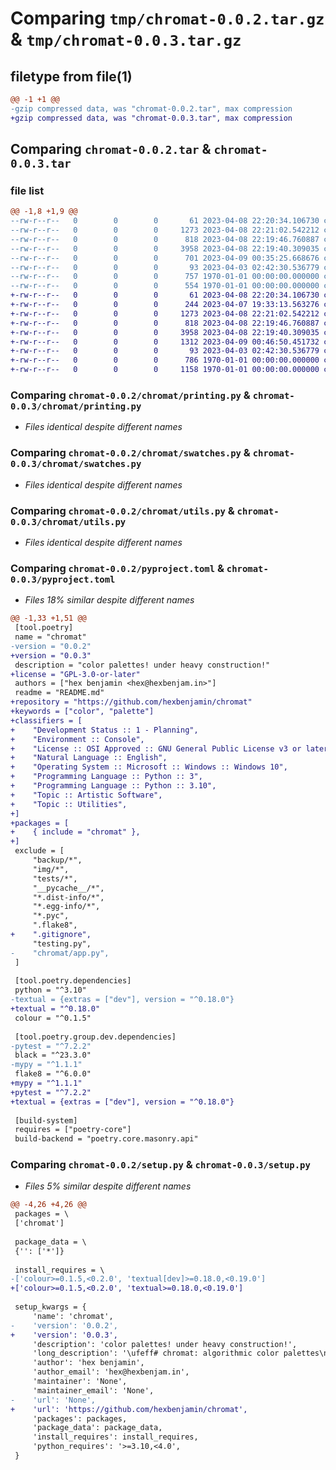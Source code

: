 # Comparing `tmp/chromat-0.0.2.tar.gz` & `tmp/chromat-0.0.3.tar.gz`

## filetype from file(1)

```diff
@@ -1 +1 @@
-gzip compressed data, was "chromat-0.0.2.tar", max compression
+gzip compressed data, was "chromat-0.0.3.tar", max compression
```

## Comparing `chromat-0.0.2.tar` & `chromat-0.0.3.tar`

### file list

```diff
@@ -1,8 +1,9 @@
--rw-r--r--   0        0        0       61 2023-04-08 22:20:34.106730 chromat-0.0.2/chromat/__init__.py
--rw-r--r--   0        0        0     1273 2023-04-08 22:21:02.542212 chromat-0.0.2/chromat/printing.py
--rw-r--r--   0        0        0      818 2023-04-08 22:19:46.760887 chromat-0.0.2/chromat/swatches.py
--rw-r--r--   0        0        0     3958 2023-04-08 22:19:40.309035 chromat-0.0.2/chromat/utils.py
--rw-r--r--   0        0        0      701 2023-04-09 00:35:25.668676 chromat-0.0.2/pyproject.toml
--rw-r--r--   0        0        0       93 2023-04-03 02:42:30.536779 chromat-0.0.2/README.md
--rw-r--r--   0        0        0      757 1970-01-01 00:00:00.000000 chromat-0.0.2/setup.py
--rw-r--r--   0        0        0      554 1970-01-01 00:00:00.000000 chromat-0.0.2/PKG-INFO
+-rw-r--r--   0        0        0       61 2023-04-08 22:20:34.106730 chromat-0.0.3/chromat/__init__.py
+-rw-r--r--   0        0        0      244 2023-04-07 19:33:13.563276 chromat-0.0.3/chromat/app.py
+-rw-r--r--   0        0        0     1273 2023-04-08 22:21:02.542212 chromat-0.0.3/chromat/printing.py
+-rw-r--r--   0        0        0      818 2023-04-08 22:19:46.760887 chromat-0.0.3/chromat/swatches.py
+-rw-r--r--   0        0        0     3958 2023-04-08 22:19:40.309035 chromat-0.0.3/chromat/utils.py
+-rw-r--r--   0        0        0     1312 2023-04-09 00:46:50.451732 chromat-0.0.3/pyproject.toml
+-rw-r--r--   0        0        0       93 2023-04-03 02:42:30.536779 chromat-0.0.3/README.md
+-rw-r--r--   0        0        0      786 1970-01-01 00:00:00.000000 chromat-0.0.3/setup.py
+-rw-r--r--   0        0        0     1158 1970-01-01 00:00:00.000000 chromat-0.0.3/PKG-INFO
```

### Comparing `chromat-0.0.2/chromat/printing.py` & `chromat-0.0.3/chromat/printing.py`

 * *Files identical despite different names*

### Comparing `chromat-0.0.2/chromat/swatches.py` & `chromat-0.0.3/chromat/swatches.py`

 * *Files identical despite different names*

### Comparing `chromat-0.0.2/chromat/utils.py` & `chromat-0.0.3/chromat/utils.py`

 * *Files identical despite different names*

### Comparing `chromat-0.0.2/pyproject.toml` & `chromat-0.0.3/pyproject.toml`

 * *Files 18% similar despite different names*

```diff
@@ -1,33 +1,51 @@
 [tool.poetry]
 name = "chromat"
-version = "0.0.2"
+version = "0.0.3"
 description = "color palettes! under heavy construction!"
+license = "GPL-3.0-or-later"
 authors = ["hex benjamin <hex@hexbenjam.in>"]
 readme = "README.md"
+repository = "https://github.com/hexbenjamin/chromat"
+keywords = ["color", "palette"]
+classifiers = [
+    "Development Status :: 1 - Planning",
+    "Environment :: Console",
+    "License :: OSI Approved :: GNU General Public License v3 or later (GPLv3+)",
+    "Natural Language :: English",
+    "Operating System :: Microsoft :: Windows :: Windows 10",
+    "Programming Language :: Python :: 3",
+    "Programming Language :: Python :: 3.10",
+    "Topic :: Artistic Software",
+    "Topic :: Utilities",
+]
+packages = [
+    { include = "chromat" },
+]
 exclude = [
     "backup/*",
     "img/*",
     "tests/*",
     "__pycache__/*",
     "*.dist-info/*",
     "*.egg-info/*",
     "*.pyc",
     ".flake8",
+    ".gitignore",
     "testing.py",
-    "chromat/app.py",
 ]
 
 [tool.poetry.dependencies]
 python = "^3.10"
-textual = {extras = ["dev"], version = "^0.18.0"}
+textual = "^0.18.0"
 colour = "^0.1.5"
 
 [tool.poetry.group.dev.dependencies]
-pytest = "^7.2.2"
 black = "^23.3.0"
-mypy = "^1.1.1"
 flake8 = "^6.0.0"
+mypy = "^1.1.1"
+pytest = "^7.2.2"
+textual = {extras = ["dev"], version = "^0.18.0"}
 
 [build-system]
 requires = ["poetry-core"]
 build-backend = "poetry.core.masonry.api"
```

### Comparing `chromat-0.0.2/setup.py` & `chromat-0.0.3/setup.py`

 * *Files 5% similar despite different names*

```diff
@@ -4,26 +4,26 @@
 packages = \
 ['chromat']
 
 package_data = \
 {'': ['*']}
 
 install_requires = \
-['colour>=0.1.5,<0.2.0', 'textual[dev]>=0.18.0,<0.19.0']
+['colour>=0.1.5,<0.2.0', 'textual>=0.18.0,<0.19.0']
 
 setup_kwargs = {
     'name': 'chromat',
-    'version': '0.0.2',
+    'version': '0.0.3',
     'description': 'color palettes! under heavy construction!',
     'long_description': '\ufeff# chromat: algorithmic color palettes\ncoming soon!\n\nhttps://github.com/hexbenjamin/chromat',
     'author': 'hex benjamin',
     'author_email': 'hex@hexbenjam.in',
     'maintainer': 'None',
     'maintainer_email': 'None',
-    'url': 'None',
+    'url': 'https://github.com/hexbenjamin/chromat',
     'packages': packages,
     'package_data': package_data,
     'install_requires': install_requires,
     'python_requires': '>=3.10,<4.0',
 }
```

